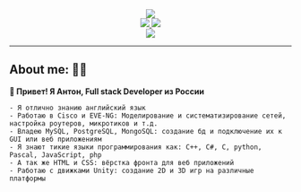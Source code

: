 
<div align="center">
  <img src="https://media.giphy.com/media/PpVjpSOjZDn9lfPE2L/giphy.gif">
<div\>
<div>
   <a href="https://vk.com/gargamel1488"> <img src="https://img.shields.io/badge/VK-blue?logo=vk"> <a/>
   <a href="https://t.me/TaidanaIshi"> <img src="https://img.shields.io/badge/telegram-grey?logo=telegram"> <a/>
<div\>
<div>
   <a href=""> <img src="https://komarev.com/ghpvc/?username=Gargamel-l&color=blueviolet"> <a/>
<div\>  
  
  ---
  
<div align="left">
  
## About me: :man_technologist:
  
  <strong> 	:wave: Привет! Я Антон, Full stack Developer из России </strong>
  
    - Я отлично знанию английский язык
    - Работаю в Cisco и EVE-NG: Моделирование и систематизирование сетей, настройка роутеров, микротиков и т.д.
    - Владею MySQL, PostgreSQL, MongoSQL: создание бд и подключение их к GUI или веб приложениям
    - Я знают тикие языки программирования как: C++, C#, C, python, Pascal, JavaScript, php
    - А так же HTML и CSS: вёрстка фронта для веб приложений
    - Работаю с движками Unity: создание 2D и 3D игр на различные платформы
</div>

  
<!--
**Gargamel-l/Gargamel-l** is a ✨ _special_ ✨ repository because its `README.md` (this file) appears on your GitHub profile.

Here are some ideas to get you started:

- 🔭 I’m currently working on ...
- 🌱 I’m currently learning ...
- 👯 I’m looking to collaborate on ...
- 🤔 I’m looking for help with ...
- 💬 Ask me about ...
- 📫 How to reach me: ...
- 😄 Pronouns: ...
- ⚡ Fun fact: ...
-->

